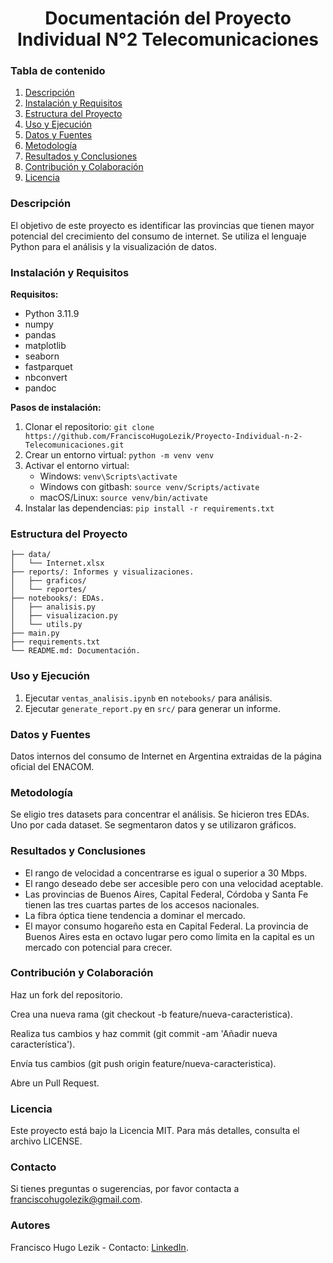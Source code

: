 <h1 align='center'>
<b>Documentación del Proyecto Individual N°2 Telecomunicaciones</b>
</h1>

### Tabla de contenido
1. [Descripción](#descripción)
2. [Instalación y Requisitos](#instalación-y-requisitos)
3. [Estructura del Proyecto](#estructura-del-proyecto)
4. [Uso y Ejecución](#uso-y-ejecución)
5. [Datos y Fuentes](#datos-y-fuentes)
6. [Metodología](#metodología)
7. [Resultados y Conclusiones](#resultados-y-conclusiones)
8. [Contribución y Colaboración](#contribución-y-colaboración)
9. [Licencia](#licencia)

### Descripción

El objetivo de este proyecto es identificar las provincias que tienen mayor potencial del crecimiento del consumo de internet. Se utiliza el lenguaje Python para el análisis y la visualización de datos.

### Instalación y Requisitos
**Requisitos:**
- Python 3.11.9
- numpy
- pandas
- matplotlib
- seaborn
- fastparquet
- nbconvert
- pandoc

**Pasos de instalación:**
1. Clonar el repositorio: `git clone https://github.com/FranciscoHugoLezik/Proyecto-Individual-n-2-Telecomunicaciones.git`
2. Crear un entorno virtual: `python -m venv venv`
3. Activar el entorno virtual:
   - Windows: `venv\Scripts\activate`
   - Windows con gitbash: `source venv/Scripts/activate`
   - macOS/Linux: `source venv/bin/activate`
4. Instalar las dependencias: `pip install -r requirements.txt`

### Estructura del Proyecto
```
├── data/
│   └── Internet.xlsx
├── reports/: Informes y visualizaciones.
│   ├── graficos/
│   └── reportes/
├── notebooks/: EDAs.
│   ├── analisis.py
│   ├── visualizacion.py
│   └── utils.py
├── main.py
├── requirements.txt
└── README.md: Documentación.
```

### Uso y Ejecución
1. Ejecutar `ventas_analisis.ipynb` en `notebooks/` para análisis.
2. Ejecutar `generate_report.py` en `src/` para generar un informe.

### Datos y Fuentes
Datos internos del consumo de Internet en Argentina extraidas de la página oficial del ENACOM.

### Metodología
Se eligio tres datasets para concentrar el análisis. Se hicieron tres EDAs. Uno por cada dataset. Se segmentaron datos y se utilizaron gráficos.

### Resultados y Conclusiones
- El rango de velocidad a concentrarse es igual o superior a 30 Mbps.
- El rango deseado debe ser accesible pero con una velocidad aceptable.
- Las provincias de Buenos Aires, Capital Federal, Córdoba y Santa Fe tienen las tres cuartas partes de los accesos nacionales.
- La fibra óptica tiene tendencia a dominar el mercado.
- El mayor consumo hogareño esta en Capital Federal. La provincia de Buenos Aires esta en octavo lugar pero como limita en la capital es un mercado con potencial para crecer.

### Contribución y Colaboración
Haz un fork del repositorio.

Crea una nueva rama (git checkout -b feature/nueva-caracteristica).

Realiza tus cambios y haz commit (git commit -am 'Añadir nueva característica').

Envía tus cambios (git push origin feature/nueva-caracteristica).

Abre un Pull Request.

### Licencia
Este proyecto está bajo la Licencia MIT. Para más detalles, consulta el archivo LICENSE.

### Contacto
Si tienes preguntas o sugerencias, por favor contacta a franciscohugolezik@gmail.com.

### Autores
Francisco Hugo Lezik - Contacto: [LinkedIn](www.linkedin.com/in/francisco-hugo-lezik-7b4256220).
